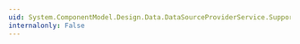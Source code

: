 ```yaml
---
uid: System.ComponentModel.Design.Data.DataSourceProviderService.SupportsConfigureDataSource
internalonly: False
---
```

